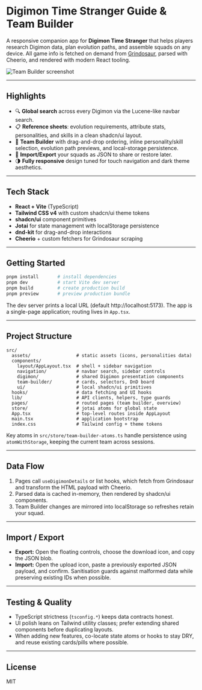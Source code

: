# Digimon Time Stranger Guide & Team Builder

A responsive companion app for **Digimon Time Stranger** that helps players research Digimon data, plan evolution paths, and assemble squads on any device. All game info is fetched on demand from [Grindosaur](https://www.grindosaur.com/en/games/digimon-story-time-stranger/digimon/), parsed with Cheerio, and rendered with modern React tooling.

![Team Builder screenshot](https://github.com/user-attachments/assets/02578e29-b801-4148-921a-8854c566eb7c)

---

## Highlights

- 🔍 **Global search** across every Digimon via the Lucene-like navbar search.
- 📋 **Reference sheets**: evolution requirements, attribute stats, personalities, and skills in a clean shadcn/ui layout.
- 🧩 **Team Builder** with drag-and-drop ordering, inline personality/skill selection, evolution path previews, and local-storage persistence.
- 🔁 **Import/Export** your squads as JSON to share or restore later.
- 🌗 **Fully responsive** design tuned for touch navigation and dark theme aesthetics.

---

## Tech Stack

- **React + Vite** (TypeScript)
- **Tailwind CSS v4** with custom shadcn/ui theme tokens
- **shadcn/ui** component primitives
- **Jotai** for state management with localStorage persistence
- **dnd-kit** for drag-and-drop interactions
- **Cheerio** + custom fetchers for Grindosaur scraping

---

## Getting Started

```bash
pnpm install       # install dependencies
pnpm dev           # start Vite dev server
pnpm build         # create production build
pnpm preview       # preview production bundle
```

The dev server prints a local URL (default http://localhost:5173). The app is a single-page application; routing lives in `App.tsx`.

---

## Project Structure

```
src/
  assets/                 # static assets (icons, personalities data)
  components/
    layout/AppLayout.tsx  # shell + sidebar navigation
    navigation/           # navbar search, sidebar controls
    digimon/              # shared Digimon presentation components
    team-builder/         # cards, selectors, DnD board
    ui/                   # local shadcn/ui primitives
  hooks/                  # data fetching and UI hooks
  lib/                    # API clients, helpers, type guards
  pages/                  # routed pages (team builder, overview)
  store/                  # jotai atoms for global state
  App.tsx                 # top-level routes inside AppLayout
  main.tsx                # application bootstrap
  index.css               # Tailwind config + theme tokens
```

Key atoms in `src/store/team-builder-atoms.ts` handle persistence using `atomWithStorage`, keeping the current team across sessions.

---

## Data Flow

1. Pages call `useDigimonDetails` or list hooks, which fetch from Grindosaur and transform the HTML payload with Cheerio.
2. Parsed data is cached in-memory, then rendered by shadcn/ui components.
3. Team Builder changes are mirrored into localStorage so refreshes retain your squad.

---

## Import / Export

- **Export:** Open the floating controls, choose the download icon, and copy the JSON blob.
- **Import:** Open the upload icon, paste a previously exported JSON payload, and confirm. Sanitisation guards against malformed data while preserving existing IDs when possible.

---

## Testing & Quality

- TypeScript strictness (`tsconfig.*`) keeps data contracts honest.
- UI polish leans on Tailwind utility classes; prefer extending shared components before duplicating layouts.
- When adding new features, co-locate state atoms or hooks to stay DRY, and reuse existing cards/pills where possible.

---

## License

MIT
